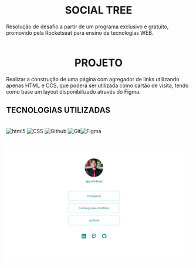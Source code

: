 <h1 align = "center" > SOCIAL TREE </h1>

Resolução de desafio a partir de um programa exclusivo e gratuito, promovido pela Rocketseat para ensino de tecnologias WEB.<br/>
<br/>

<h1 align="center"> PROJETO </h1> 

Realizar a construção de uma página com agregador de links utilizando apenas HTML e CCS, que poderá ser utilizada como cartão de visita, tendo como base um layout disponibilizado através do Figma.
<br/>

## TECNOLOGIAS UTILIZADAS
<div style="display: inline_block"><br/>
<img align="center" alt="html5" src="https://img.shields.io/badge/HTML-239120?style=for-the-badge&logo=html5&logoColor=white"/>
<img align="center" alt="CSS" src="https://img.shields.io/badge/CSS-239120?&style=for-the-badge&logo=css3&logoColor=white"/>
<img align="center" alt="Github" src="https://img.shields.io/badge/GitHub-100000?style=for-the-badge&logo=github&logoColor=white"/>
<img align="center" alt="Git" src="https://img.shields.io/badge/GIT-E44C30?style=for-the-badge&logo=git&logoColor=white"/><img align="center" alt="Figma" src="https://img.shields.io/badge/Figma-F24E1E?style=for-the-badge&logo=figma&logoColor=white"/>
<div/><br/>
  
![Capa](https://github.com/AugustoMir4nda/Social-Tree/blob/main/Capa.jpg)

